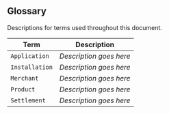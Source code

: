 ## Glossary

Descriptions for terms used throughout this document.

Term | Description
--- | ---
`Application` | *Description goes here*
`Installation` | *Description goes here*
`Merchant` | *Description goes here*
`Product` | *Description goes here*
`Settlement` | *Description goes here*
